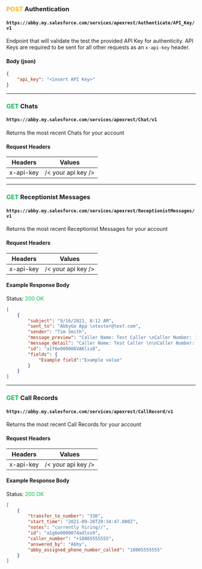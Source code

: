 ### <span style="color:#FFB400">POST</span> Authentication
#### `https://abby.my.salesforce.com/services/apexrest/Authenticate/API_Key/v1`
Endpoint that will validate the test the provided API Key for authenticity. API Keys are required to be sent for all other requests as an `x-api-key` header.

#### Body (json)
```json
{
    "api_key": "<insert API Key>"
}
```

***

### <span style="color:#0CBB52">GET</span> Chats
#### `https://abby.my.salesforce.com/services/apexrest/Chat/v1`
Returns the most recent Chats for your account

#### Request Headers

Headers | Values
------------ | -------------
x-api-key | /< your api key />

***

### <span style="color:#0CBB52">GET</span> Receptionist Messages
#### `https://abby.my.salesforce.com/services/apexrest/ReceptionistMessages/v1`
Returns the most recent Receptionist Messages for your account

#### Request Headers

Headers | Values
------------ | -------------
x-api-key | /< your api key />

#### Example Response Body
Status: <span style="color:#0CBB52">200 OK</span>
```json
[
    {
        "subject": "9/16/2021, 8:12 AM",
        "sent_to": "AbbyGo App \ntester@test.com",
        "sender": "Tim Smith",
        "message_preview": "Caller Name: Test Caller \nCaller Number: 18885555555\nCompany Name: Test Inc.\nMessage: This is a test call.",
        "message_detail": "Caller Name: Test Caller \n\nCaller Number: 18885555555\n\nCompany Name: Test Inc. \n\nMessage: This is a test call.\n\nWas the call connected?: No please callback\n\nInitials: TC\n\nCaller Number Generated By Caller-id:  18885555555",
        "id": "a1f6e000006VAKlis8",
        "fields": {
            "Example field":"Example value"
        }
    }
]
```

***

### <span style="color:#0CBB52">GET</span> Call Records
#### `https://abby.my.salesforce.com/services/apexrest/CallRecord/v1`
Returns the most recent Call Records for your account

#### Request Headers

Headers | Values
------------ | -------------
x-api-key | /< your api key />

#### Example Response Body
Status: <span style="color:#0CBB52">200 OK</span>
```json
[
    {
        "transfer_to_number": "336",
        "start_time": "2021-09-20T20:34:47.000Z",
        "notes": "currently hiring//",
        "id": "a1g6e0000074adlos9",
        "caller_number": "+18885555555",
        "answered_by": "Abby",
        "abby_assigned_phone_number_called": "18005555555"
    }
]
```
